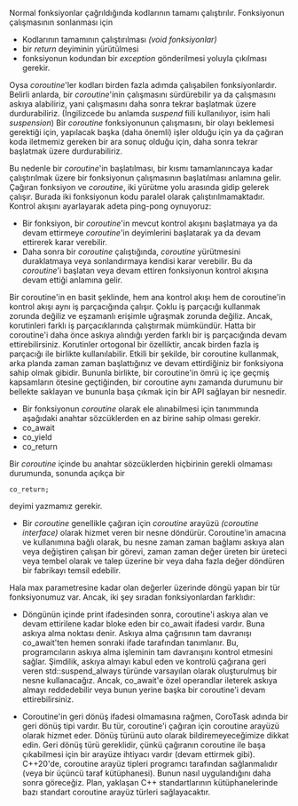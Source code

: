 Normal fonksiyonlar çağrıldığında kodlarının tamamı çalıştırılır. Fonksiyonun çalışmasının sonlanması için
- Kodlarının tamamının çalıştırılması _(void fonksiyonlar)_
- bir _return_ deyiminin yürütülmesi
- fonksiyonun kodundan bir _exception_ gönderilmesi yoluyla çıkılması gerekir.

Oysa _coroutine_'ler kodları birden fazla adımda çalışabilen fonksiyonlardır.
Belirli anlarda, bir _coroutine_'inin çalışmasını sürdürebilir ya da çalışmasını askıya alabiliriz, yani çalışmasını daha sonra tekrar başlatmak üzere durdurabiliriz. (İngilizcede bu anlamda _suspend_ fiili kullanılıyor, isim hali _suspension_) 
Bir _coroutine_ fonksiyonunun çalışmasını, bir olayı beklemesi gerektiği için, yapılacak başka (daha önemli) işler olduğu için ya da çağıran koda iletmemiz gereken bir ara sonuç olduğu için, daha sonra tekrar başlatmak üzere durdurabiliriz.

Bu nedenle bir _coroutine_'in başlatılması, bir kısmı tamamlanıncaya kadar çalıştırılmak üzere bir fonksiyonun çalışmasının başlatılması anlamına gelir. 
Çağıran fonksiyon ve _coroutine_, iki yürütme yolu arasında gidip gelerek çalışır. 
Burada iki fonksiyonun kodu paralel olarak çalıştırılmamaktadır. Kontrol akışını ayarlayarak adeta  ping-pong oynuyoruz:
- Bir fonksiyon, bir _coroutine_'in mevcut kontrol akışını başlatmaya ya da devam ettirmeye _coroutine_'in deyimlerini başlatarak ya da devam ettirerek karar verebilir.
- Daha sonra bir _coroutine_ çalıştığında, _coroutine_ yürütmesini duraklatmaya veya sonlandırmaya kendisi karar verebilir. Bu da _coroutine_'i başlatan veya devam ettiren fonksiyonun kontrol akışına devam ettiği anlamına gelir.

Bir coroutine'in en basit şeklinde, hem ana kontrol akışı hem de coroutine'in kontrol akışı aynı iş parçacığında çalışır. 
Çoklu iş parçacığı kullanmak zorunda değiliz ve eşzamanlı erişimle uğraşmak zorunda değiliz. 
Ancak, korutinleri farklı iş parçacıklarında çalıştırmak mümkündür. 
Hatta bir coroutine'i daha önce askıya alındığı yerden farklı bir iş parçacığında devam ettirebilirsiniz. 
Korutinler ortogonal bir özelliktir, ancak birden fazla iş parçacığı ile birlikte kullanılabilir.
Etkili bir şekilde, bir coroutine kullanmak, arka planda zaman zaman başlattığınız ve devam ettirdiğiniz bir fonksiyona sahip olmak gibidir. 
Bununla birlikte, bir coroutine'in ömrü iç içe geçmiş kapsamların ötesine geçtiğinden, bir coroutine aynı zamanda durumunu bir bellekte saklayan ve bununla başa çıkmak için bir API sağlayan bir nesnedir.

- Bir fonksiyonun _coroutine_ olarak ele alınabilmesi için tanımmında aşağıdaki anahtar sözcüklerden en az birine sahip olması gerekir.
- co_await
- co_yield
- co_return

Bir _coroutine_ içinde bu anahtar sözcüklerden hiçbirinin gerekli olmaması durumunda, sonunda açıkça bir 
```
co_return; 
```
deyimi yazmamız gerekir.

- Bir _coroutine_ genellikle çağıran için _coroutine_ arayüzü _(coroutine interface)_ olarak hizmet veren bir nesne döndürür. 
Coroutine'in amacına ve kullanımına bağlı olarak, bu nesne zaman zaman bağlamı askıya alan veya değiştiren çalışan bir görevi, 
zaman zaman değer üreten bir üreteci veya tembel olarak ve talep üzerine bir veya daha fazla değer döndüren bir fabrikayı temsil edebilir.

Hala max parametresine kadar olan değerler üzerinde döngü yapan bir tür fonksiyonumuz var. 
Ancak, iki şey sıradan fonksiyonlardan farklıdır:
- Döngünün içinde print ifadesinden sonra, coroutine'i askıya alan ve devam ettirilene kadar bloke eden bir co_await ifadesi vardır. 
Buna askıya alma noktası denir.
Askıya alma çağrısının tam davranışı co_await'ten hemen sonraki ifade tarafından tanımlanır. 
Bu, programcıların askıya alma işleminin tam davranışını kontrol etmesini sağlar.
Şimdilik, askıya almayı kabul eden ve kontrolü çağırana geri veren std::suspend_always türünde varsayılan olarak oluşturulmuş bir nesne kullanacağız. 
Ancak, co_await'e özel operandlar ileterek askıya almayı reddedebilir veya bunun yerine başka bir coroutine'i devam ettirebilirsiniz.

- Coroutine'in geri dönüş ifadesi olmamasına rağmen, CoroTask adında bir geri dönüş tipi vardır. 
Bu tür, coroutine'i çağıran için coroutine arayüzü olarak hizmet eder. 
Dönüş türünü auto olarak bildiremeyeceğimize dikkat edin.
Geri dönüş türü gereklidir, çünkü çağıranın coroutine ile başa çıkabilmesi için bir arayüze ihtiyacı vardır
(devam ettirmek gibi). C++20'de, coroutine arayüz tipleri programcı tarafından sağlanmalıdır (veya bir
üçüncü taraf kütüphanesi). Bunun nasıl uygulandığını daha sonra göreceğiz. Plan, yaklaşan C++ standartlarının kütüphanelerinde bazı standart coroutine arayüz türleri sağlayacaktır.


